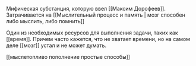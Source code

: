 Мифическая субстанция, которую ввел [[Максим Дорофеев]]. Затрачивается на [[Мыслительный процесс и память | мозг способен либо мыслить, либо помнить]]

Один из необходимых ресурсов для выполнения задачи, таких как [[время]]. Причем часто кажется, что не хватает времени, но на самом деле [[мозг]] устал и не может думать.

[[мыслетопливо пополнение простые способы]]